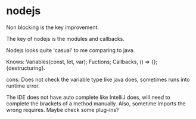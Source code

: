 # nodejs
Non blocking is the key improvement.

The key of nodejs is the modules and callbacks.

Nodejs looks quite 'casual' to me comparing to java.

Knows: Variables(const, let, var); Fuctions; Callbacks, () => {}; {destructuring}.

cons:
Does not check the variable type like java does, sometimes runs into runtime error.

The IDE does not have auto complete like IntelliJ does, will need to complete the brackets of a method manually. Also, sometime imports the wrong requires. Maybe check some plug-ins?
